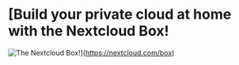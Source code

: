 # [Build your private cloud at home with the Nextcloud Box! 

![The Nextcloud Box!](https://nextcloud.com/wp-content/themes/next/assets/img/box/box-perspective.png)](https://nextcloud.com/box)